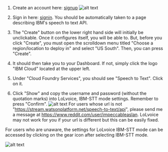 1. Create an account here: [signup](https://console.bluemix.net/registration/?target=%2Fcatalog%2Fservices%2Fspeech-to-text%3FhideTours%3Dtrue%26-_-Watson%2BCore_Watson%2BCore%2B-%2BPlatform-_-WW_WW-_-wdc-ref%26-_-Watson%2BCore_Watson%2BCore%2B-%2BPlatform-_-WW_WW-_-wdc-ref%26cm_mmca1%3D000000OF%26cm_mmca2%3D10000409&cm_mc_uid=99138951242315297549410&cm_mc_sid_50200000=42778731533448248875&cm_mc_sid_52640000=30373961533448248877)
![alt text](https://raw.githubusercontent.com/impeccableaslan/LoLvoice/master/createIBMaccountguide/Capture1.PNG)

2. Sign in here: [signin](https://idaas.iam.ibm.com/idaas/mtfim/sps/authsvc?PolicyId=urn:ibm:security:authentication:asf:basicldapuser). You should be automatically taken to a page describing IBM's speech to text API.

3. The "Create" button on the lower right hand side will initially be unclickable. Once it configures itself, you will be able to. But, before you click "Create", you must open the scrolldown menu titled "Choose a region/location to deploy in" and select "US South". Then, you can press "Create".

4. It should then take you to your Dashboard. If not, simply click the logo "IBM Cloud" located at the upper left.

5. Under "Cloud Foundry Services", you should see "Speech to Text". Click on it.

6. Click "Show" and copy the username and password (without the quotation marks) into LoLvoice, IBM-STT mode settings. Remember to press "Confirm".
![alt text](https://raw.githubusercontent.com/impeccableaslan/LoLvoice/master/createIBMaccountguide/Capture3.PNG)
For users whose url is not "https://stream.watsonplatform.net/speech-to-text/api", please send me a message at https://www.reddit.com/user/impeccableaslan. LoLvoice may not work for you if your url is different but this can be easily fixed.

For users who are unaware, the settings for LoLvoice IBM-STT mode can be accessed by clicking on the gear icon after selecting IBM-STT mode.

![alt text](https://raw.githubusercontent.com/impeccableaslan/LoLvoice/master/createIBMaccountguide/Capture4.PNG)

